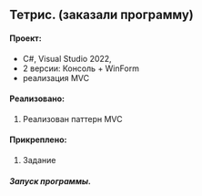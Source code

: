 ## Тетрис. (заказали программу)

#### Проект:
- C#, Visual Studio 2022,
- 2 версии: Консоль + WinForm
- реализация MVC


#### Реализовано:
1. Реализован паттерн MVC

#### Прикреплено:
1. Задание  

##### Запуск программы.  


